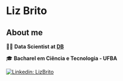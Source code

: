 # Liz Brito
## About me

👨‍💻 <strong>Data Scientist at <a href="https://db.tec.br/">DB</a></strong>

:mortar_board: <strong>Bacharel em Ciência e Tecnologia - UFBA</strong>


[![Linkedin: LizBrito](https://img.shields.io/badge/linkedin-%230077B5.svg?style=for-the-badge&logo=linkedin&logoColor=white&link=https://www.linkedin.com/in/liz-brito-santana)](https://www.linkedin.com/in/liz-brito-santana)
